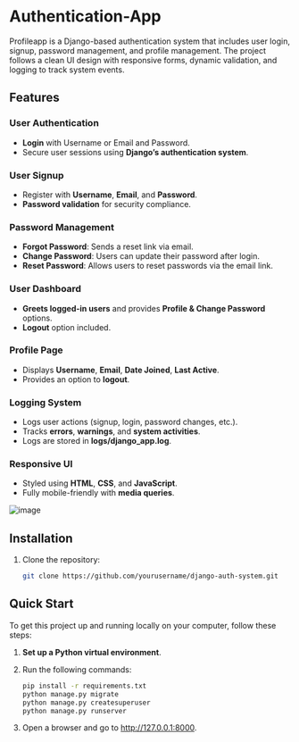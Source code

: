 # Authentication-App
Profileapp is a Django-based authentication system that includes user login, signup, password management, and profile management. The project follows a clean UI design with responsive forms, dynamic validation, and logging to track system events.

## Features

### **User Authentication**

- **Login** with Username or Email and Password.
- Secure user sessions using **Django’s authentication system**.

### **User Signup**

- Register with **Username**, **Email**, and **Password**.
- **Password validation** for security compliance.

### **Password Management**

- **Forgot Password**: Sends a reset link via email.
- **Change Password**: Users can update their password after login.
- **Reset Password**: Allows users to reset passwords via the email link.

### **User Dashboard**

- **Greets logged-in users** and provides **Profile & Change Password** options.
- **Logout** option included.

### **Profile Page**

- Displays **Username**, **Email**, **Date Joined**, **Last Active**.
- Provides an option to **logout**.

### **Logging System**

- Logs user actions (signup, login, password changes, etc.).
- Tracks **errors**, **warnings**, and **system activities**.
- Logs are stored in **logs/django_app.log**.

### **Responsive UI**

- Styled using **HTML**, **CSS**, and **JavaScript**.
- Fully mobile-friendly with **media queries**.


![image](https://github.com/user-attachments/assets/1f51e17a-d431-4edb-8342-fd09d857ef83)

## Installation

1. Clone the repository:
   ```bash
   git clone https://github.com/yourusername/django-auth-system.git

## Quick Start

To get this project up and running locally on your computer, follow these steps:

1. **Set up a Python virtual environment**.

2. Run the following commands:

   ```bash
   pip install -r requirements.txt
   python manage.py migrate
   python manage.py createsuperuser
   python manage.py runserver

3. Open a browser and go to http://127.0.0.1:8000.


